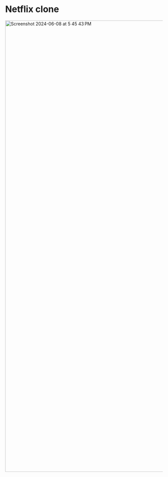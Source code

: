 # Netflix clone

<img width="1440" alt="Screenshot 2024-06-08 at 5 45 43 PM" src="https://github.com/rehan-abbas/Netflix/assets/139239998/62c6100c-1b39-4ded-aa1f-287c8b10698a">

